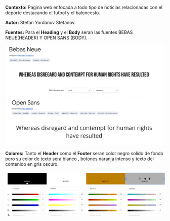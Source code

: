 **Contexto:** Pagina web enfocada a todo tipo de noticias relacionadas con el deporte destacando el futbol y el baloncesto.

**Autor:** Stefan Yordanov Stefanov.

**Fuentes:** Para el **Heading** y el **Body** seran las fuentes BEBAS NEUE(HEADER) Y OPEN SANS (BODY).

![BEBASNEUE](https://github.com/Stefan-Yordanov-ux/pagina_web_deportes/blob/main/assets/imagenes/Bebas_Neue.png)
![OPENSANS](https://github.com/Stefan-Yordanov-ux/pagina_web_deportes/blob/main/assets/imagenes/Open_Sans.png)

**Colores:** Tanto el **Header** como el **Footer** seran color negro solido de fondo pero su color de texto sera blanco , botones naranja intenso y texto del contenido en gris oscuro.

![Colores](https://github.com/Stefan-Yordanov-ux/pagina_web_deportes/blob/main/assets/imagenes/colores_pagina_Web.png)
